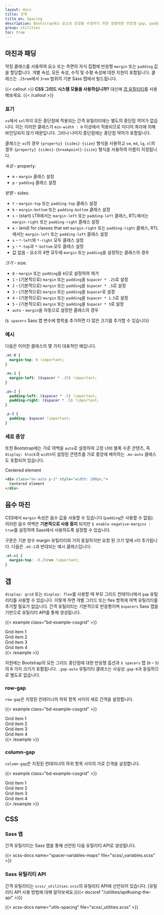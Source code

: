 ```yaml
---
layout: docs
title: 간격
title_en: Spacing
description: Bootstrap에는 요소의 모양을 수정하기 위한 광범위한 반응형 gap, padding 및 margin 유틸리티 클래스가 포함되어 있습니다.
group: utilities
toc: true
---
```


## 마진과 패딩

약칭 클래스를 사용하여 요소 또는 측면의 자식 집합에 반응형 `margin` 또는 `padding` 값을 할당합니다. 개별 속성, 모든 속성, 수직 및 수평 속성에 대한 지원이 포함됩니다. 클래스는 `.25rem`에서 `3rem` 범위의 기본 Sass 맵에서 빌드됩니다.

{{< callout >}}
**CSS 그리드 시스템 모듈을 사용하십니까?** 대신에 [갭 유틸리티](#갭)를 사용해보세요.
{{< /callout >}}

### 표기

`xs`에서 `xxl`까지 모든 중단점에 적용되는 간격 유틸리티에는 별도의 중단점 약어가 없습니다. 이는 이러한 클래스가 `min-width : 0` 이상에서 적용되므로 미디어 쿼리에 의해 바인딩되지 않기 때문입니다. 그러나 나머지 중단점에는 중단점 약어가 포함됩니다.

클래스는 `xs`의 경우 `{property} {sides}-{size}` 형식을 사용하고 `sm`, `md`, `lg`, `xl`의 경우 `{property} {sides}-{breakpoint}-{size}` 형식을 사용하여 이름이 지정됩니다.

*속성* - property:

- `m` - `margin` 클래스 설정
- `p` - `padding` 클래스 설정

*방향* - sides:

- `t` - `margin-top` 또는 `padding-top` 클래스 설정
- `b` - `margin-bottom` 또는 `padding-bottom` 클래스 설정
- `s` - (start) LTR에서는 `margin-left` 또는 `padding-left` 클래스, RTL에서는 `margin-right` 또는 `padding-right` 클래스 설정
- `e` - (end) for classes that set `margin-right` 또는 `padding-right` 클래스, RTL에서는 `margin-left` 또는 `padding-left` 클래스 설정
- `x` - `*-left`와 `*-right` 모두 클래스 설정
- `y` - `*-top`과 `*-bottom` 모두 클래스 설정
- 값 없음 - 요소의 4면 모두에 `margin` 또는 `padding`을 설정하는 클래스의 경우

*크기* - size:

- `0` - `margin` 또는 `padding`을 `0`으로 설정하여 제거
- `1` - (기본적으로) `margin` 또는 `padding`을 `$spacer * .25`로 설정
- `2` - (기본적으로) `margin` 또는 `padding`을 `$spacer * .5`로 설정
- `3` - (기본적으로) `margin` 또는 `padding`을 `$spacer`로 설정
- `4` - (기본적으로) `margin` 또는 `padding`을 `$spacer * 1.5`로 설정
- `5` - (기본적으로) `margin` 또는 `padding`을 `$spacer * 3`로 설정
- `auto` - `margin`을 자동으로 설정한 클래스의 경우

(`$ spacers` Sass 맵 변수에 항목을 추가하면 더 많은 크기를 추가할 수 있습니다)

### 예시

다음은 이러한 클래스의 몇 가지 대표적인 예입니다.

```scss
.mt-0 {
  margin-top: 0 !important;
}

.ms-1 {
  margin-left: ($spacer * .25) !important;
}

.px-2 {
  padding-left: ($spacer * .5) !important;
  padding-right: ($spacer * .5) !important;
}

.p-3 {
  padding: $spacer !important;
}
```

### 세로 중앙

또한 Bootstrap에는 가로 여백을 `auto`로 설정하여 고정 너비 블록 수준 콘텐츠, 즉 `display: block`과 `width`이 설정된 콘텐츠를 가로 중앙에 배치하는 `.mx-auto` 클래스도 포함되어 있습니다.

<div class="bd-example">
  <div class="mx-auto p-2" style="width: 200px; background-color: rgba(var(--bd-violet-rgb),.15); border: rgba(var(--bd-violet-rgb),.3) solid 1px;">
    Centered element
  </div>
</div>

```html
<div class="mx-auto p-2" style="width: 200px;">
  Centered element
</div>
```

## 음수 마진

CSS에서 `margin` 속성은 음수 값을 사용할 수 있습니다 (`padding`은 사용할 수 없음). 이러한 음수 여백은 **기본적으로 사용 중지** 되지만 `$ enable-negative-margins : true`를 설정하여 Sass에서 사용하도록 설정할 수 있습니다.

구문은 기본 양수 margin 유틸리티와 거의 동일하지만 요청 된 크기 앞에 `n`이 추가됩니다. 다음은 `.mt-1`과 반대되는 예시 클래스입니다:

```scss
.mt-n1 {
  margin-top: -0.25rem !important;
}
```

## 갭

`display: grid` 또는 `display: flex`를 사용할 때 부모 그리드 컨테이너에서 `gap` 유틸리티를 사용할 수 있습니다. 이렇게 하면 개별 그리드 또는 flex 항목에 여백 유틸리티를 추가할 필요가 없습니다. 간격 유틸리티는 기본적으로 반응형이며 `$spacers` Sass 맵을 기반으로 유틸리티 API를 통해 생성됩니다.

{{< example class="bd-example-cssgrid" >}}
<div style="grid-template-columns: 1fr 1fr;" class="d-grid gap-3">
  <div class="p-2">Grid item 1</div>
  <div class="p-2">Grid item 2</div>
  <div class="p-2">Grid item 3</div>
  <div class="p-2">Grid item 4</div>
</div>
{{< /example >}}

지원에는 Bootstrap의 모든 그리드 중단점에 대한 반응형 옵션과 `$ spacers` 맵 (`0` – `5`)의 6 가지 크기가 포함됩니다. `.gap-auto` 유틸리티 클래스는 사실상`.gap-0`과 동일하므로 별도로 없습니다.

### row-gap

`row-gap`은 지정된 컨테이너의 하위 항목 사이의 세로 간격을 설정합니다.

{{< example class="bd-example-cssgrid" >}}
<div style="grid-template-columns: 1fr 1fr;" class="d-grid gap-0 row-gap-3">
  <div class="p-2">Grid item 1</div>
  <div class="p-2">Grid item 2</div>
  <div class="p-2">Grid item 3</div>
  <div class="p-2">Grid item 4</div>
</div>
{{< /example >}}

### column-gap

`column-gap`은 지정된 컨테이너의 하위 항목 사이의 가로 간격을 설정합니다.

{{< example class="bd-example-cssgrid" >}}
<div style="grid-template-columns: 1fr 1fr;" class="d-grid gap-0 column-gap-3">
  <div class="p-2">Grid item 1</div>
  <div class="p-2">Grid item 2</div>
  <div class="p-2">Grid item 3</div>
  <div class="p-2">Grid item 4</div>
</div>
{{< /example >}}

## CSS

### Sass 맵

간격 유틸리티는 Sass 맵을 통해 선언된 다음 유틸리티 API로 생성됩니다.

{{< scss-docs name="spacer-variables-maps" file="scss/_variables.scss" >}}

### Sass 유틸리티 API

간격 유틸리티는 `scss/_utilities.scss`의 유틸리티 API에 선언되어 있습니다. [유틸리티 API 사용 방법에 대해 알아보세요.]({{< docsref "/utilities/api#using-the-api" >}})

{{< scss-docs name="utils-spacing" file="scss/_utilities.scss" >}}

